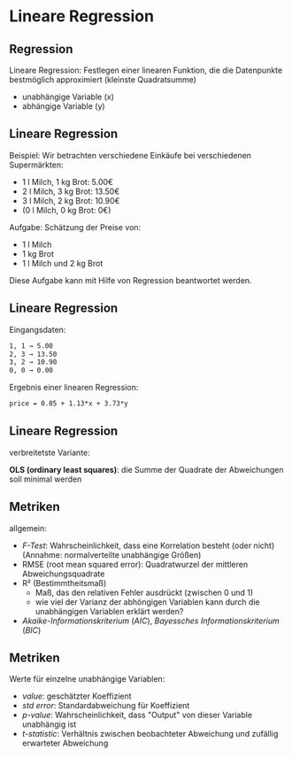 # Lineare Regression

## Regression

Lineare Regression: Festlegen einer linearen Funktion, die die Datenpunkte bestmöglich approximiert (kleinste Quadratsumme)

- unabhängige Variable (x)
- abhängige Variable (y)

## Lineare Regression

Beispiel: Wir betrachten verschiedene Einkäufe bei verschiedenen Supermärkten:

- 1 l Milch, 1 kg Brot: 5.00€
- 2 l Milch, 3 kg Brot: 13.50€
- 3 l Milch, 2 kg Brot: 10.90€
- (0 l Milch, 0 kg Brot: 0€)

Aufgabe: Schätzung der Preise von:

- 1 l Milch
- 1 kg Brot
- 1 l Milch und 2 kg Brot

Diese Aufgabe kann mit Hilfe von Regression beantwortet werden.

## Lineare Regression

Eingangsdaten:

```txt
1, 1 → 5.00
2, 3 → 13.50
3, 2 → 10.90
0, 0 → 0.00
```

Ergebnis einer linearen Regression:

```txt
price = 0.05 + 1.13*x + 3.73*y
```

## Lineare Regression

verbreitetste Variante:

**OLS (ordinary least squares)**: die Summe der Quadrate der Abweichungen soll minimal werden

## Metriken

allgemein:

- _F-Test_: Wahrscheinlichkeit, dass eine Korrelation besteht (oder nicht) (Annahme: normalverteilte unabhängige Größen)
- RMSE (root mean squared error): Quadratwurzel der mittleren Abweichungsquadrate
- R² (Bestimmtheitsmaß)
  - Maß, das den relativen Fehler ausdrückt (zwischen 0 und 1)
  - wie viel der Varianz der abhöngigen Variablen kann durch die unabhängigen Variablen erklärt werden?
- _Akaike-Informationskriterium_ (_AIC_), _Bayessches Informationskriterium_ (_BIC_)

## Metriken

Werte für einzelne unabhängige Variablen:

- _value_: geschätzter Koeffizient
- _std error_: Standardabweichung für Koeffizient
- _p-value_: Wahrscheinlichkeit, dass "Output" von dieser Variable unabhängig ist
- _t-statistic_: Verhältnis zwischen beobachteter Abweichung und zufällig erwarteter Abweichung
